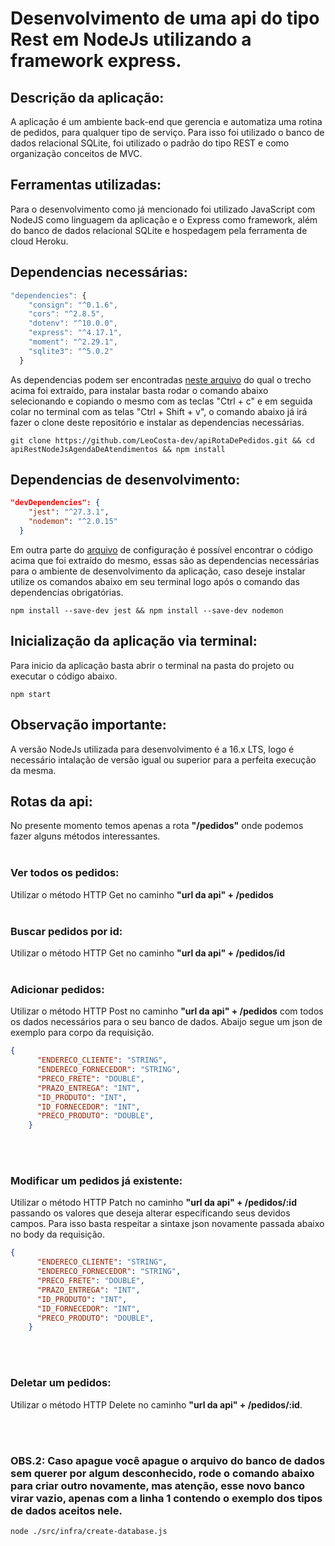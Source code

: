 # Desenvolvimento de uma api do tipo Rest em NodeJs utilizando a framework express.

## Descrição da aplicação:
A aplicação é um ambiente back-end que gerencia e automatiza uma rotina de pedidos, para qualquer tipo de serviço. Para isso foi utilizado o banco de dados relacional SQLite, foi utilizado o padrão do tipo REST e como organização conceitos de MVC.

## Ferramentas utilizadas:
Para o desenvolvimento como já mencionado foi utilizado JavaScript com NodeJS como linguagem da aplicação e o Express como framework, além do banco de dados relacional SQLite e hospedagem pela ferramenta de cloud Heroku.

## Dependencias necessárias:
```js
"dependencies": {
    "consign": "^0.1.6",
    "cors": "^2.8.5",
    "dotenv": "^10.0.0",
    "express": "^4.17.1",
    "moment": "^2.29.1",
    "sqlite3": "^5.0.2"
  }
```
As dependencias podem ser encontradas <a href = 'https://github.com/LeoCosta-dev/apiRotaDePedidos/blob/main/package.json'>neste arquivo</a> do qual o trecho acima foi extraído, para instalar basta rodar o comando abaixo selecionando e copiando o mesmo com as teclas "Ctrl + c" e em seguida colar no terminal com as telas "Ctrl + Shift + v", o comando abaixo já irá fazer o clone deste repositório e instalar as dependencias necessárias.

```
git clone https://github.com/LeoCosta-dev/apiRotaDePedidos.git && cd apiRestNodeJsAgendaDeAtendimentos && npm install
```
## Dependencias de desenvolvimento:
```json
"devDependencies": {
    "jest": "^27.3.1",
    "nodemon": "^2.0.15"
  }
```
Em outra parte do <a href = 'https://github.com/LeoCosta-dev/apiRotaDePedidos/blob/main/package.json'>arquivo</a> de configuração é possível encontrar o código acima que foi extraído do mesmo, essas são as dependencias necessárias para o ambiente de desenvolvimento da aplicação, caso deseje instalar utilize os comandos abaixo em seu terminal logo após o comando das dependencias obrigatórias.

```
npm install --save-dev jest && npm install --save-dev nodemon
```
## Inicialização da aplicação via terminal:
Para inicio da aplicação basta abrir o terminal na pasta do projeto ou executar o código abaixo.

```
npm start
```

## Observação importante:

A versão NodeJs utilizada para desenvolvimento é a 16.x LTS, logo é necessário intalação de versão igual ou superior para a perfeita execução da mesma.

## Rotas da api:

No presente momento temos apenas a rota <b>"/pedidos"</b> onde podemos fazer alguns métodos interessantes.
<br>
<br>

### Ver todos os pedidos:

Utilizar o método HTTP Get no caminho <b>"url da api" + /pedidos</b>
<br>
<br>

### Buscar pedidos por id:

Utilizar o método HTTP Get no caminho <b>"url da api" + /pedidos/id</b>
<br>
<br>

### Adicionar pedidos:
Utilizar o método HTTP Post no caminho <b>"url da api" + /pedidos</b> com todos os dados necessários para o seu banco de dados. Abaijo segue um json de exemplo para corpo da requisição.

```json
{
      "ENDERECO_CLIENTE": "STRING",
      "ENDERECO_FORNECEDOR": "STRING",
      "PRECO_FRETE": "DOUBLE",
      "PRAZO_ENTREGA": "INT",
      "ID_PRODUTO": "INT",
      "ID_FORNECEDOR": "INT",
      "PRECO_PRODUTO": "DOUBLE",
    }
```
<br>
<br>

### Modificar um pedidos já existente:
Utilizar o método HTTP Patch no caminho <b>"url da api" + /pedidos/:id</b> passando os valores que deseja alterar especificando seus devidos campos. Para isso basta respeitar a sintaxe json novamente passada abaixo no body da requisição.
```json
{
      "ENDERECO_CLIENTE": "STRING",
      "ENDERECO_FORNECEDOR": "STRING",
      "PRECO_FRETE": "DOUBLE",
      "PRAZO_ENTREGA": "INT",
      "ID_PRODUTO": "INT",
      "ID_FORNECEDOR": "INT",
      "PRECO_PRODUTO": "DOUBLE",
    }
```
<br>
<br>

### Deletar um pedidos:
Utilizar o método HTTP Delete no caminho <b>"url da api" + /pedidos/:id</b>.

<br>
<br>

### OBS.2: Caso apague você apague o arquivo do banco de dados sem querer por algum desconhecido, rode o comando abaixo para criar outro novamente, mas atenção, esse novo banco virar vazio, apenas com a linha 1 contendo o exemplo dos tipos de dados aceitos nele.

```node
node ./src/infra/create-database.js
```
